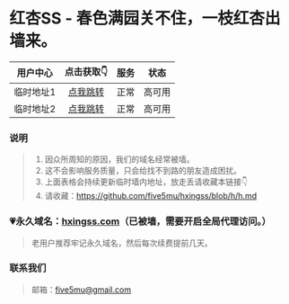 # 红杏SS - 春色满园关不住，一枝红杏出墙来。

| 用户中心 | 点击获取👇 | 服务 | 状态 |
| :----: | :----: | :----: | :----: |
| 临时地址1 | [点我跳转](https://f.go2ss.xyz) | 正常 | 高可用 |
| 临时地址2 | [点我跳转](https://f.way2h.xyz) | 正常 | 高可用 |

### 说明

> 1. 因众所周知的原因，我们的域名经常被墙。
> 2. 这不会影响服务质量，只会给找不到路的朋友造成困扰。
> 3. 上面表格会持续更新临时墙内地址，放走丢请收藏本链接👇
> 4. 请收藏：https://github.com/five5mu/hxingss/blob/h/h.md

### 💗永久域名：[hxingss.com](http://hxingss.com)（已被墙，需要开启全局代理访问。）

> 老用户推荐牢记永久域名，然后每次续费提前几天。

### 联系我们

> 邮箱：five5mu@gmail.com
